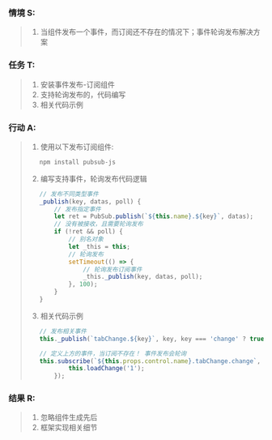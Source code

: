 ### 情境 S:
> 1. 当组件发布一个事件，而订阅还不存在的情况下；事件轮询发布解决方案
### 任务 T: 
> 1. 安装事件发布-订阅组件
> 2. 支持轮询发布的，代码编写
> 3. 相关代码示例
### 行动 A: 
> 1. 使用以下发布订阅组件:
> ```javascript
>    npm install pubsub-js
> ```
> 2. 编写支持事件，轮询发布代码逻辑
> ```javascript
>    // 发布不同类型事件
>    _publish(key, datas, poll) {
>        // 发布指定事件
>        let ret = PubSub.publish(`${this.name}.${key}`, datas);
>        // 没有被接收，且需要轮询发布
>        if (!ret && poll) {
>            // 别名对象
>            let _this = this;
>            // 轮询发布
>            setTimeout(() => {
>                // 轮询发布订阅事件
>                _this._publish(key, datas, poll);
>            }, 100);
>        }
>    }
> ```
> 3. 相关代码示例
> ```javascript
>    // 发布相关事件
>    this._publish(`tabChange.${key}`, key, key === 'change' ? true : false);
>
>    // 定义上方的事件，当订阅不存在！ 事件发布会轮询
>    this.subscribe(`${this.props.control.name}.tabChange.change`, (key) => {
>            this.loadChange('1');
>        });
> ```
### 结果 R:
> 1. 忽略组件生成先后
> 2. 框架实现相关细节
